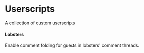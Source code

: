 # Userscripts
A collection of custom userscripts

#### Lobsters
Enable comment folding for guests in lobsters' comment threads.

